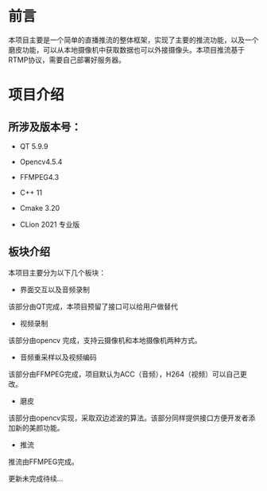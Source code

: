 # 前言

​	本项目主要是一个简单的直播推流的整体框架，实现了主要的推流功能，以及一个磨皮功能，可以从本地摄像机中获取数据也可以外接摄像头。本项目推流基于RTMP协议，需要自己部署好服务器。

# 项目介绍

## 所涉及版本号：

- QT 5.9.9

- Opencv4.5.4
- FFMPEG4.3
- C++ 11
- Cmake 3.20
- CLion 2021 专业版

## 板块介绍

本项目主要分为以下几个板块：

- 界面交互以及音频录制

该部分由QT完成，本项目预留了接口可以给用户做替代

- 视频录制

该部分由opencv 完成，支持云摄像机和本地摄像机两种方式。

- 音频重采样以及视频编码

该部分由FFMPEG完成，项目默认为ACC（音频），H264（视频）可以自己更改。

- 磨皮

该部分由opencv实现，采取双边滤波的算法。该部分同样提供接口方便开发者添加新的美颜功能。

- 推流

推流由FFMPEG完成。

更新未完成待续...